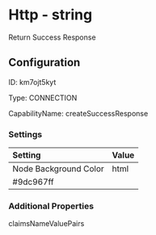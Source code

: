 # Http - string 
Return Success Response
## Configuration
ID:  km7ojt5kyt

Type: CONNECTION 

CapabilityName: createSuccessResponse

### Settings
| Setting | Value  |
| :------------------------ | ---------------------------------------- |
| Node Background Color | html 
#9dc967ff | 






### Additional Properties
claimsNameValuePairs
```
```




